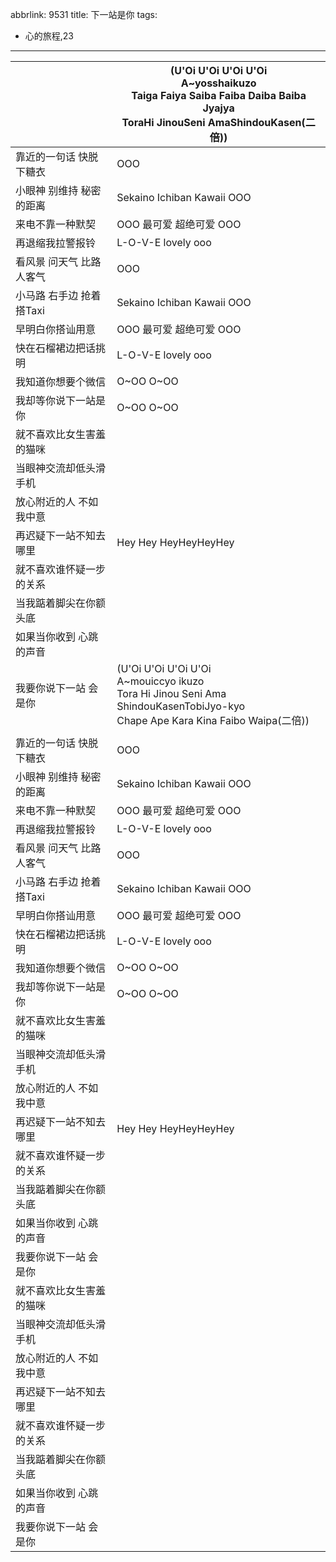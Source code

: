 abbrlink: 9531
title: 下一站是你
tags:
  - 心的旅程,23
---
|      |(U'Oi U'Oi U'Oi U'Oi<br>A~yosshaikuzo<br>Taiga Faiya Saiba Faiba Daiba Baiba Jyajya<br>ToraHi JinouSeni AmaShindouKasen(二倍))|
|--|--|
|靠近的一句话 快脱下糖衣|OOO|
|小眼神 别维持 秘密的距离|Sekaino Ichiban Kawaii OOO|
|来电不靠一种默契|OOO 最可爱 超绝可爱 OOO|
|再退缩我拉警报铃|L-O-V-E lovely ooo|
|看风景 问天气 比路人客气|OOO|
|小马路 右手边 抢着搭Taxi|Sekaino Ichiban Kawaii OOO|
|早明白你搭讪用意|OOO 最可爱 超绝可爱 OOO|
|快在石榴裙边把话挑明|L-O-V-E lovely ooo|
|我知道你想要个微信|O~OO O~OO|
|我却等你说下一站是你|O~OO O~OO|
|就不喜欢比女生害羞的猫咪|      |
|当眼神交流却低头滑手机|      |
|放心附近的人 不如我中意|      |
|再迟疑下一站不知去哪里|Hey Hey HeyHeyHeyHey|
|就不喜欢谁怀疑一步的关系|      |
|当我踮着脚尖在你额头底|      |
|如果当你收到 心跳的声音|      |
|我要你说下一站 会是你|(U'Oi U'Oi U'Oi U'Oi<br>A~mouiccyo ikuzo<br>Tora Hi Jinou Seni Ama ShindouKasenTobiJyo-kyo<br>Chape Ape Kara Kina Faibo Waipa(二倍))|
|      |      |
|靠近的一句话 快脱下糖衣|OOO|
|小眼神 别维持 秘密的距离|Sekaino Ichiban Kawaii OOO|
|来电不靠一种默契|OOO 最可爱 超绝可爱 OOO|
|再退缩我拉警报铃|L-O-V-E lovely ooo|
|看风景 问天气 比路人客气|OOO|
|小马路 右手边 抢着搭Taxi|Sekaino Ichiban Kawaii OOO|
|早明白你搭讪用意|OOO 最可爱 超绝可爱 OOO|
|快在石榴裙边把话挑明|L-O-V-E lovely ooo|
|我知道你想要个微信|O~OO O~OO|
|我却等你说下一站是你|O~OO O~OO|
|就不喜欢比女生害羞的猫咪|      |
|当眼神交流却低头滑手机|      |
|放心附近的人 不如我中意|      |
|再迟疑下一站不知去哪里|Hey Hey HeyHeyHeyHey|
|就不喜欢谁怀疑一步的关系|      |
|当我踮着脚尖在你额头底|      |
|如果当你收到 心跳的声音|      |
|我要你说下一站 会是你|      |
|就不喜欢比女生害羞的猫咪|      |
|当眼神交流却低头滑手机|      |
|放心附近的人 不如我中意|      |
|再迟疑下一站不知去哪里|      |
|就不喜欢谁怀疑一步的关系|      |
|当我踮着脚尖在你额头底|      |
|如果当你收到 心跳的声音|      |
|我要你说下一站 会是你|      |